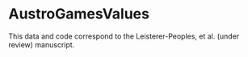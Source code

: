 # AustroGamesValues

This data and code correspond to the Leisterer-Peoples, et al. (under review) manuscript. 
